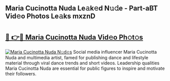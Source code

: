 ## Maria Cucinotta Nuda Le𝚊k𝚎d N𝚞𝚍e - Part-aBT Vid𝚎o Photos Le𝚊ks mxznD

# <h2><a href="http://fbbgn6a.evod.top/?m=Maria+Cucinotta+Nuda">🔗 👉🔴 Maria Cucinotta Nuda Vid𝚎o Ph𝚘t𝚘s</a></h2>

[![Maria Cucinotta Nuda N𝚞d𝚎s](https://i.imgur.com/8V9OHl7.gif)](http://fbbgn6a.evod.top/?m=Maria+Cucinotta+Nuda)
Social media influencer Maria Cucinotta Nuda and multimedia artist, famed for publishing dance and lifestyle material through viral dance trends and short videos. Leadership qualities Maria Cucinotta Nuda are essential for public figures to inspire and motivate their followers. 
